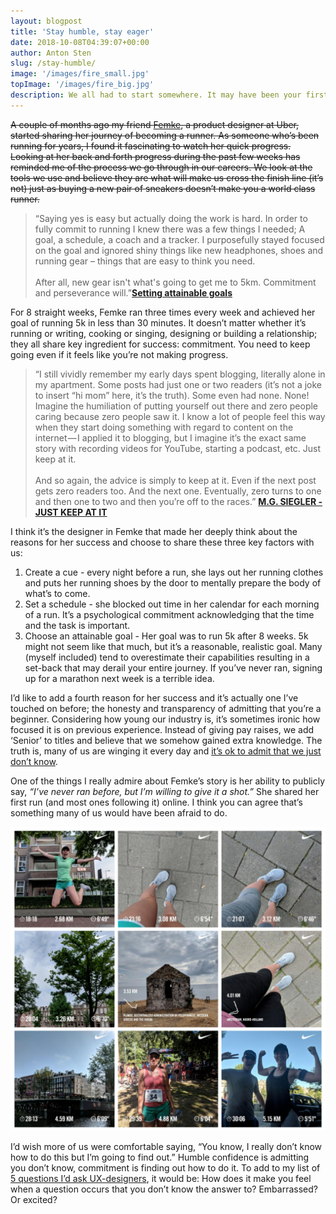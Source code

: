 ```yaml
---
layout: blogpost
title: 'Stay humble, stay eager'
date: 2018-10-08T04:39:07+00:00
author: Anton Sten
slug: /stay-humble/
image: '/images/fire_small.jpg'
topImage: '/images/fire_big.jpg'
description: We all had to start somewhere. It may have been your first line of code (Hello World!) or your first drawing in Photoshop, but there was a first. Starting is hard, growing is hard, and being skilled is just as hard. You’re never done learning and the easiest way to do that is to stay humble and stay eager.
---
```


~~A couple of months ago my friend [Femke](https://www.femke.co.nz), a product designer at Uber, started sharing her journey of becoming a runner. As someone who’s been running for years, I found it fascinating to watch her quick progress. Looking at her back and forth progress during the past few weeks has reminded me of the process we go through in our careers. We look at the tools we use and believe they are what will make us cross the finish line (it’s not) just as buying a new pair of sneakers doesn’t make you a world class runner.~~

>“Saying yes is easy but actually doing the work is hard. In order to fully commit to running I knew there was a few things I needed; A goal, a schedule, a coach and a tracker. I purposefully stayed focused on the goal and ignored shiny things like new headphones, shoes and running gear – things that are easy to think you need.<br /><br />After all, new gear isn't what's going to get me to 5km. Commitment and perseverance will.”**[Setting attainable goals](https://www.femke.co.nz/articles/setting-attainable-goals)**

For 8 straight weeks, Femke ran three times every week and achieved her goal of running 5k in less than 30 minutes. It doesn’t matter whether it’s running or writing, cooking or singing, designing or building a relationship; they all share key ingredient for success: commitment. You need to keep going even if it feels like you’re not making progress.

>“I still vividly remember my early days spent blogging, literally alone in my apartment. Some posts had just one or two readers (it’s not a joke to insert “hi mom” here, it’s the truth). Some even had none. None! Imagine the humiliation of putting yourself out there and zero people caring because zero people saw it. I know a lot of people feel this way when they start doing something with regard to content on the internet — I applied it to blogging, but I imagine it’s the exact same story with recording videos for YouTube, starting a podcast, etc. Just keep at it.<br /><br />And so again, the advice is simply to keep at it. Even if the next post gets zero readers too. And the next one. Eventually, zero turns to one and then one to two and then you’re off to the races.”
**[M.G. SIEGLER - JUST KEEP AT IT](https://500ish.com/just-keep-at-it-d852a5d8a58b)**

I think it’s the designer in Femke that made her deeply think about the reasons for her success and choose to share these three key factors with us:

1. Create a cue - every night before a run, she lays out her running clothes and puts her running shoes by the door to mentally prepare the body of what’s to come.
2. Set a schedule - she blocked out time in her calendar for each morning of a run. It’s a psychological commitment acknowledging that the time and the task is important.
3. Choose an attainable goal - Her goal was to run 5k after 8 weeks. 5k might not seem like that much, but it’s a reasonable, realistic goal. Many (myself included) tend to overestimate their capabilities resulting in a set-back that may derail your entire journey. If you’ve never ran, signing up for a marathon next week is a terrible idea.

I’d like to add a fourth reason for her success and it’s actually one I’ve touched on before; the honesty and transparency of admitting that you’re a beginner. Considering how young our industry is, it’s sometimes ironic how focused it is on previous experience. Instead of giving pay raises, we add ‘Senior’ to titles and believe that we somehow gained extra knowledge. The truth is, many of us are winging it every day and [it’s ok to admit that we just don’t know](https://www.antonsten.com/better-uxdesigner/).

One of the things I really admire about Femke’s story is her ability to publicly say,  _“I’ve never ran before, but I’m willing to give it a shot.”_ She shared her first run (and most ones following it) online. I think you can agree that’s something many of us would have been afraid to do.

![Femke running](/images/femke_run.png)

I’d wish more of us were comfortable saying, “You know, I really don’t know how to do this but I’m going to find out.” Humble confidence is admitting you don’t know, commitment is finding out how to do it. To add to my list of [5 questions I’d ask UX-designers](https://www.antonsten.com/5-ux-questions/), it would be: How does it make you feel when a question occurs that you don’t know the answer to? Embarrassed? Or excited?
